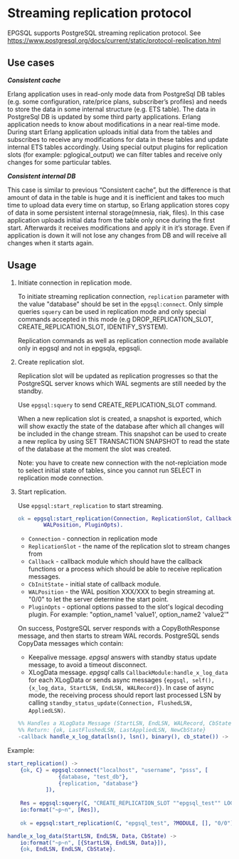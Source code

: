 # Streaming replication protocol

EPGSQL supports PostgreSQL streaming replication protocol.
See https://www.postgresql.org/docs/current/static/protocol-replication.html

## Use cases
***Consistent cache***

Erlang application uses in read-only mode data from PostgreSql DB tables 
(e.g. some configuration, rate/price plans, subscriber’s profiles) 
and needs to store the data in some internal structure (e.g. ETS table). 
The data in PostgreSql DB is updated by some third party applications. 
Erlang application needs to know about modifications in a near real-time mode. 
During start Erlang application uploads initial data from the tables 
and subscribes to receive any modifications for data in these tables and update internal ETS tables accordingly.
Using special output plugins for replication slots (for example: pglogical_output) 
we can filter tables and receive only changes for some particular tables.

***Consistent internal DB***

This case is similar to previous “Consistent cache”, 
but the difference is that amount of data in the table is huge 
and it is inefficient and takes too much time to upload data every time on startup, 
so Erlang application stores copy of data in some persistent internal storage(mnesia, riak, files). 
In this case application uploads initial data from the table only once during the first start. 
Afterwards it receives modifications and apply it in it’s storage. 
Even if application is down it will not lose any changes from DB 
and will receive all changes when it starts again.


## Usage
1. Initiate connection in replication mode.

    To initiate streaming replication connection, `replication` parameter with 
the value "database" should be set in the `epgsql:connect`.
Only simple queries `squery` can be used in replication mode and 
only special commands accepted in this mode 
(e.g DROP_REPLICATION_SLOT, CREATE_REPLICATION_SLOT, IDENTIFY_SYSTEM).

    Replication commands as well as replication connection mode available only in epgsql and not in epgsqla, epgsqli.

2. Create replication slot. 

    Replication slot will be updated as replication progresses so that the PostgreSQL server knows 
    which WAL segments are still needed by the standby.
    
    Use `epgsql:squery` to send CREATE_REPLICATION_SLOT command.
    
    When a new replication slot is created, a snapshot is exported, 
    which will show exactly the state of the database 
    after which all changes will be included in the change stream. 
    This snapshot can be used to create a new replica by using SET TRANSACTION SNAPSHOT 
    to read the state of the database at the moment the slot was created. 
    
    Note: you have to create new connection with the not-replciation mode to select initial state of tables, 
    since you cannot run SELECT in replication mode connection.

3. Start replication.

    Use `epgsql:start_replication` to start streaming. 

    ```erlang
    ok = epgsql:start_replication(Connection, ReplicationSlot, Callback, CbInitState, 
            WALPosition, PluginOpts).
    ```
    - `Connection`           - connection in replication mode
    - `ReplicationSlot`      - the name of the replication slot to stream changes from
    - `Callback`             - callback module which should have the callback functions
                                or a process which should be able to receive replication messages.
    - `CbInitState`          - initial state of callback module. 
    - `WALPosition`          - the WAL position XXX/XXX to begin streaming at.
                               "0/0" to let the server determine the start point.
    - `PluginOpts`           - optional options passed to the slot's logical decoding plugin. 
    For example: "option_name1 'value1', option_name2 'value2'"

    On success, PostgreSQL server responds with a CopyBothResponse message, and then starts to stream WAL records.
    PostgreSQL sends CopyData messages which contain:
    - Keepalive message. *epgsql* answers with standby status update message, to avoid a timeout disconnect.
    - XLogData message. *epgsql* calls `CallbackModule:handle_x_log_data` for each XLogData 
    or sends async messages `{epgsql, self(), {x_log_data, StartLSN, EndLSN, WALRecord}}`. 
    In case of async mode, the receiving process should report last processed LSN by calling 
    `standby_status_update(Connection, FlushedLSN, AppliedLSN)`.

    ```erlang
    %% Handles a XLogData Message (StartLSN, EndLSN, WALRecord, CbState).
    %% Return: {ok, LastFlushedLSN, LastAppliedLSN, NewCbState}
    -callback handle_x_log_data(lsn(), lsn(), binary(), cb_state()) -> {ok, lsn(), lsn(), cb_state()}.
     ```
 
Example:

```erlang
start_replication() -> 
    {ok, C} = epgsql:connect("localhost", "username", "psss", [
                {database, "test_db"},
                {replication, "database"}
            ]),
    
    Res = epgsql:squery(C, "CREATE_REPLICATION_SLOT ""epgsql_test"" LOGICAL ""test_decoding"""),
    io:format("~p~n", [Res]),
    
    ok = epgsql:start_replication(C, "epgsql_test", ?MODULE, [], "0/0").

handle_x_log_data(StartLSN, EndLSN, Data, CbState) ->
    io:format("~p~n", [{StartLSN, EndLSN, Data}]),
    {ok, EndLSN, EndLSN, CbState}.
```
